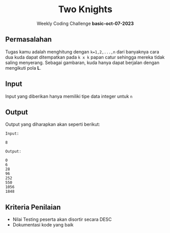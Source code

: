<div align=center>
    <h1>Two Knights</h1>
    <p>Weekly Coding Challenge <b>basic-oct-07-2023</b></p>
</div>

## Permasalahan

Tugas kamu adalah menghitung dengan `k=1,2,...,n` dari banyaknya cara dua kuda dapat ditempatkan pada `k x k` papan catur sehingga mereka tidak saling menyerang. Sebagai gambaran, kuda hanya dapat berjalan dengan mengikuti pola **L**.

## Input

Input yang diberikan hanya memiliki tipe data integer untuk `n`

## Output

Output yang diharapkan akan seperti berikut:

`Input:`

`8`

`Output:`

```
0
6
28
96
252
550
1056
1848
```

## Kriteria Penilaian

- Nilai Testing peserta akan disortir secara DESC
- Dokumentasi kode yang baik
